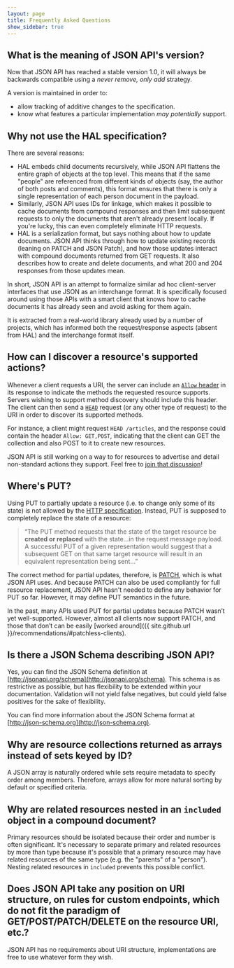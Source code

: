 ```yaml
---
layout: page
title: Frequently Asked Questions
show_sidebar: true
---
```


## <a href="#what-is-the-meaning-of-json-apis-version" id="what-is-the-meaning-of-json-apis-version" class="headerlink"></a> What is the meaning of JSON API's version?

Now that JSON API has reached a stable version 1.0, it will always be
backwards compatible using a _never remove, only add_ strategy.

A version is maintained in order to:

* allow tracking of additive changes to the specification.
* know what features a particular implementation *may potentially* support.

## <a href="#why-not-use-the-hal-specification" id="why-not-use-the-hal-specification" class="headerlink"></a> Why not use the HAL specification?

There are several reasons:

* HAL embeds child documents recursively, while JSON API flattens the entire
graph of objects at the top level. This means that if the same "people" are
referenced from different kinds of objects (say, the author of both posts and
comments), this format ensures that there is only a single representation of
each person document in the payload.
* Similarly, JSON API uses IDs for linkage, which makes it possible to cache
documents from compound responses and then limit subsequent requests to only
the documents that aren't already present locally. If you're lucky, this can
even completely eliminate HTTP requests.
* HAL is a serialization format, but says nothing about how to update
documents. JSON API thinks through how to update existing records (leaning on
PATCH and JSON Patch), and how those updates interact with compound documents
returned from GET requests. It also describes how to create and delete
documents, and what 200 and 204 responses from those updates mean.

In short, JSON API is an attempt to formalize similar ad hoc client-server
interfaces that use JSON as an interchange format. It is specifically focused
around using those APIs with a smart client that knows how to cache documents it
has already seen and avoid asking for them again.

It is extracted from a real-world library already used by a number of projects,
which has informed both the request/response aspects (absent from HAL) and the
interchange format itself.

## <a href="#how-to-discover-resource-possible-actions" id="how-to-discover-resource-possible-actions" class="headerlink"></a> How can I discover a resource's supported actions?

Whenever a client requests a URI, the server can include an [`Allow` header](https://tools.ietf.org/html/rfc7231#section-7.4.1)
in its response to indicate the methods the requested resource supports. Servers
wishing to support method discovery should include this header. The client can
then send a [`HEAD`](https://tools.ietf.org/html/rfc7231#section-4.3.2) request
(or any other type of request) to the URI in order to discover its supported methods.

For instance, a client might request `HEAD /articles`, and the response could
contain the header `Allow: GET,POST`, indicating that the client can GET the
collection and also POST to it to create new resources.

JSON API is still working on a way to for resources to advertise and detail
non-standard actions they support. Feel free to
[join that discussion](https://github.com/json-api/json-api/issues/745)!

## <a href="#wheres-put" id="wheres-put" class="headerlink"></a> Where's PUT?

Using PUT to partially update a resource (i.e. to change only some of its state)
is not allowed by the
[HTTP specification](https://tools.ietf.org/html/rfc7231#section-4.3.4).
Instead, PUT is supposed to completely replace the state of a resource:

> “The PUT method requests that the state of the target resource be **created
  or replaced** with the state…in the request message payload. A successful PUT
  of a given representation would suggest that a subsequent GET on that same
  target resource will result in an equivalent representation being sent…”

The correct method for partial updates, therefore, is [PATCH](http://tools.ietf.org/html/rfc5789),
which is what JSON API uses. And because PATCH can also be used compliantly for
full resource replacement, JSON API hasn't needed to define any behavior for
PUT so far. However, it may define PUT semantics in the future.

In the past, many APIs used PUT for partial updates because PATCH wasn’t yet
well-supported. However, almost all clients now support PATCH, and those that
don’t can be easily [worked around]({{ site.github.url }}/recommendations/#patchless-clients).

## <a href="#is-there-a-json-schema-describing-json-api" id="is-there-a-json-schema-describing-json-api" class="headerlink"></a> Is there a JSON Schema describing JSON API?

Yes, you can find the JSON Schema definition at
[http://jsonapi.org/schema](http://jsonapi.org/schema). This schema is as
restrictive as possible, but has flexibility to be extended within your
documentation. Validation will not yield false negatives, but could yield false
positives for the sake of flexibility.

You can find more information about the JSON Schema format at
[http://json-schema.org](http://json-schema.org).

## <a href="#resource-collections-returned-as-arrays" id="resource-collections-returned-as-arrays" class="headerlink"></a> Why are resource collections returned as arrays instead of sets keyed by ID?

A JSON array is naturally ordered while sets require metadata to specify order
among members. Therefore, arrays allow for more natural sorting by default or
specified criteria.

## <a href="#why-related-resources-included-compound-document" id="why-related-resources-included-compound-document" class="headerlink"></a> Why are related resources nested in an `included` object in a compound document?

Primary resources should be isolated because their order and number is often
significant. It's necessary to separate primary and related resources by more
than type because it's possible that a primary resource may have related
resources of the same type (e.g. the "parents" of a "person"). Nesting related
resources in `included` prevents this possible conflict.

## <a href="#position-uri-structure-custom-endpoints" id="position-uri-structure-custom-endpoints" class="headerlink"></a> Does JSON API take any position on URI structure, on rules for custom endpoints, which do not fit the paradigm of GET/POST/PATCH/DELETE on the resource URI, etc.?

JSON API has no requirements about URI structure, implementations are free to use whatever form they wish.
